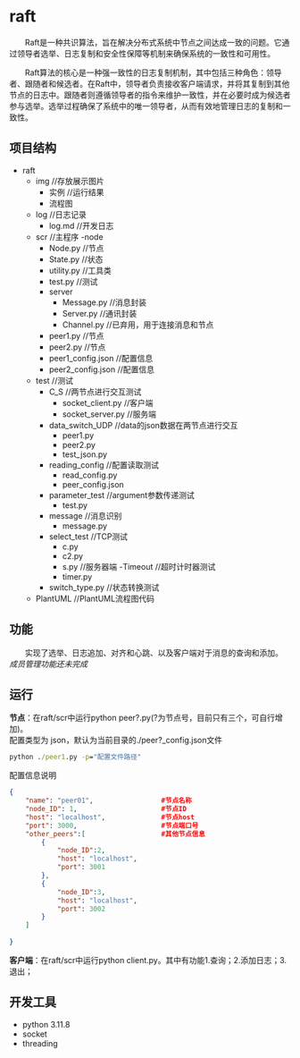 # raft
&emsp;&emsp;Raft是一种共识算法，旨在解决分布式系统中节点之间达成一致的问题。它通过领导者选举、日志复制和安全性保障等机制来确保系统的一致性和可用性。

&emsp;&emsp;Raft算法的核心是一种强一致性的日志复制机制，其中包括三种角色：领导者、跟随者和候选者。在Raft中，领导者负责接收客户端请求，并将其复制到其他节点的日志中。跟随者则遵循领导者的指令来维护一致性，并在必要时成为候选者参与选举。选举过程确保了系统中的唯一领导者，从而有效地管理日志的复制和一致性。
## 项目结构

- raft
  - img   //存放展示图片
    - 实例  //运行结果
    - 流程图  
  - log   //日志记录
    - log.md    //开发日志
  - scr     //主程序
    -node
      - Node.py     //节点
      - State.py    //状态
      - utility.py  //工具类
      - test.py     //测试
    - server
      - Message.py    //消息封装
      - Server.py   //通讯封装
      - Channel.py  //已弃用，用于连接消息和节点
    - peer1.py    //节点
    - peer2.py    //节点
    - peer1_config.json     //配置信息
    - peer2_config.json     //配置信息
  - test    //测试
    - C_S      //两节点进行交互测试
      - socket_client.py  //客户端
      - socket_server.py  //服务端
    - data_switch_UDP    //data的json数据在两节点进行交互
      - peer1.py
      - peer2.py
      - test_json.py
    - reading_config       //配置读取测试
      - read_config.py
      - peer_config.json
    - parameter_test    //argument参数传递测试
      - test.py   
    - message   //消息识别
      - message.py  
    - select_test     //TCP测试
      - c.py
      - c2.py
      - s.py    //服务器端
    -Timeout    //超时计时器测试
      - timer.py
    - switch_type.py       //状态转换测试
  - PlantUML      //PlantUML流程图代码

## 功能
&emsp;&emsp;实现了选举、日志追加、对齐和心跳、以及客户端对于消息的查询和添加。
*成员管理功能还未完成*

## 运行
**节点**：在raft/scr中运行python peer?.py(?为节点号，目前只有三个，可自行增加)。<br>
配置类型为 json，默认为当前目录的./peer?_config.json文件
```cmd
python ./peer1.py -p="配置文件路径"       
```
配置信息说明
```json
{
    "name": "peer01",                 #节点名称
    "node_ID": 1,                     #节点ID
    "host": "localhost",              #节点host
    "port": 3000,                     #节点端口号
    "other_peers":[                   #其他节点信息
        {
            "node_ID":2,
            "host": "localhost",
            "port": 3001
        },
        {
            "node_ID":3,
            "host": "localhost",
            "port": 3002
        }
    ]
    
}
```

**客户端**：在raft/scr中运行python client.py。其中有功能1.查询；2.添加日志；3.退出；
## 开发工具

- python 3.11.8
- socket 
- threading